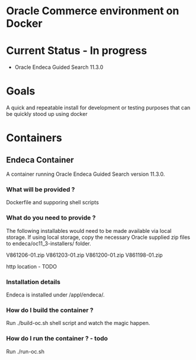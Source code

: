 # Oracle Commerce environment on Docker

# Current Status - In progress

* Oracle Endeca Guided Search 11.3.0

# Goals

A quick and repeatable install for development or testing purposes that can be quickly stood up using docker

# Containers

## Endeca Container

A container running Oracle Endeca Guided Search version 11.3.0. 

### What will be provided ?

Dockerfile and supporing shell scripts 

### What do you need to provide ?

The following installables would need to be made available via local storage. 
If using local storage, copy the necessary Oracle supplied zip files to endeca/oc11_3-installers/ folder.

V861206-01.zip 
V861203-01.zip
V861200-01.zip
V861198-01.zip


http location - TODO

### Installation details

Endeca is installed under /appl/endeca/.

### How do I build the container ?

Run ./build-oc.sh shell script and watch the magic happen.

### How do I run the container ? - todo

Run ./run-oc.sh
